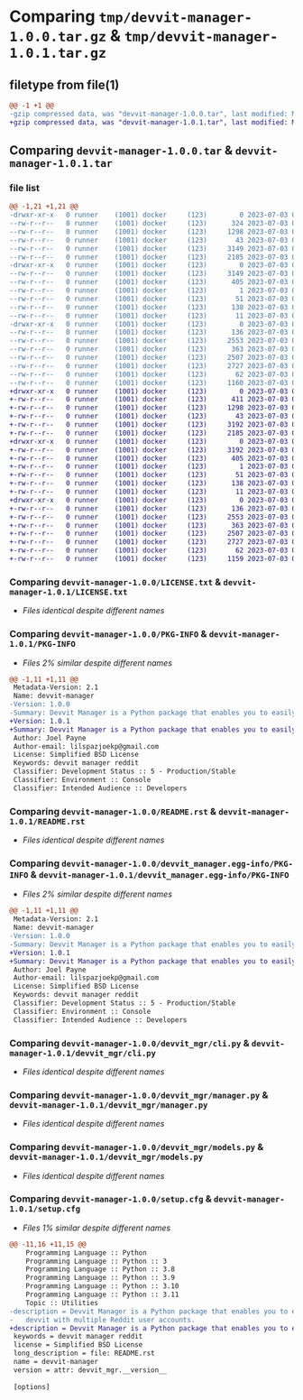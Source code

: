 # Comparing `tmp/devvit-manager-1.0.0.tar.gz` & `tmp/devvit-manager-1.0.1.tar.gz`

## filetype from file(1)

```diff
@@ -1 +1 @@
-gzip compressed data, was "devvit-manager-1.0.0.tar", last modified: Mon Jul  3 01:16:41 2023, max compression
+gzip compressed data, was "devvit-manager-1.0.1.tar", last modified: Mon Jul  3 01:29:49 2023, max compression
```

## Comparing `devvit-manager-1.0.0.tar` & `devvit-manager-1.0.1.tar`

### file list

```diff
@@ -1,21 +1,21 @@
-drwxr-xr-x   0 runner    (1001) docker     (123)        0 2023-07-03 01:16:41.638852 devvit-manager-1.0.0/
--rw-r--r--   0 runner    (1001) docker     (123)      324 2023-07-03 01:16:22.000000 devvit-manager-1.0.0/CHANGES.rst
--rw-r--r--   0 runner    (1001) docker     (123)     1298 2023-07-03 01:16:22.000000 devvit-manager-1.0.0/LICENSE.txt
--rw-r--r--   0 runner    (1001) docker     (123)       43 2023-07-03 01:16:22.000000 devvit-manager-1.0.0/MANIFEST.in
--rw-r--r--   0 runner    (1001) docker     (123)     3149 2023-07-03 01:16:41.638852 devvit-manager-1.0.0/PKG-INFO
--rw-r--r--   0 runner    (1001) docker     (123)     2185 2023-07-03 01:16:22.000000 devvit-manager-1.0.0/README.rst
-drwxr-xr-x   0 runner    (1001) docker     (123)        0 2023-07-03 01:16:41.638852 devvit-manager-1.0.0/devvit_manager.egg-info/
--rw-r--r--   0 runner    (1001) docker     (123)     3149 2023-07-03 01:16:41.000000 devvit-manager-1.0.0/devvit_manager.egg-info/PKG-INFO
--rw-r--r--   0 runner    (1001) docker     (123)      405 2023-07-03 01:16:41.000000 devvit-manager-1.0.0/devvit_manager.egg-info/SOURCES.txt
--rw-r--r--   0 runner    (1001) docker     (123)        1 2023-07-03 01:16:41.000000 devvit-manager-1.0.0/devvit_manager.egg-info/dependency_links.txt
--rw-r--r--   0 runner    (1001) docker     (123)       51 2023-07-03 01:16:41.000000 devvit-manager-1.0.0/devvit_manager.egg-info/entry_points.txt
--rw-r--r--   0 runner    (1001) docker     (123)      138 2023-07-03 01:16:41.000000 devvit-manager-1.0.0/devvit_manager.egg-info/requires.txt
--rw-r--r--   0 runner    (1001) docker     (123)       11 2023-07-03 01:16:41.000000 devvit-manager-1.0.0/devvit_manager.egg-info/top_level.txt
-drwxr-xr-x   0 runner    (1001) docker     (123)        0 2023-07-03 01:16:41.638852 devvit-manager-1.0.0/devvit_mgr/
--rw-r--r--   0 runner    (1001) docker     (123)      136 2023-07-03 01:16:22.000000 devvit-manager-1.0.0/devvit_mgr/__init__.py
--rw-r--r--   0 runner    (1001) docker     (123)     2553 2023-07-03 01:16:22.000000 devvit-manager-1.0.0/devvit_mgr/cli.py
--rw-r--r--   0 runner    (1001) docker     (123)      363 2023-07-03 01:16:22.000000 devvit-manager-1.0.0/devvit_mgr/const.py
--rw-r--r--   0 runner    (1001) docker     (123)     2507 2023-07-03 01:16:22.000000 devvit-manager-1.0.0/devvit_mgr/manager.py
--rw-r--r--   0 runner    (1001) docker     (123)     2727 2023-07-03 01:16:22.000000 devvit-manager-1.0.0/devvit_mgr/models.py
--rw-r--r--   0 runner    (1001) docker     (123)       62 2023-07-03 01:16:22.000000 devvit-manager-1.0.0/pyproject.toml
--rw-r--r--   0 runner    (1001) docker     (123)     1160 2023-07-03 01:16:41.638852 devvit-manager-1.0.0/setup.cfg
+drwxr-xr-x   0 runner    (1001) docker     (123)        0 2023-07-03 01:29:49.734580 devvit-manager-1.0.1/
+-rw-r--r--   0 runner    (1001) docker     (123)      411 2023-07-03 01:29:38.000000 devvit-manager-1.0.1/CHANGES.rst
+-rw-r--r--   0 runner    (1001) docker     (123)     1298 2023-07-03 01:29:38.000000 devvit-manager-1.0.1/LICENSE.txt
+-rw-r--r--   0 runner    (1001) docker     (123)       43 2023-07-03 01:29:38.000000 devvit-manager-1.0.1/MANIFEST.in
+-rw-r--r--   0 runner    (1001) docker     (123)     3192 2023-07-03 01:29:49.734580 devvit-manager-1.0.1/PKG-INFO
+-rw-r--r--   0 runner    (1001) docker     (123)     2185 2023-07-03 01:29:38.000000 devvit-manager-1.0.1/README.rst
+drwxr-xr-x   0 runner    (1001) docker     (123)        0 2023-07-03 01:29:49.734580 devvit-manager-1.0.1/devvit_manager.egg-info/
+-rw-r--r--   0 runner    (1001) docker     (123)     3192 2023-07-03 01:29:49.000000 devvit-manager-1.0.1/devvit_manager.egg-info/PKG-INFO
+-rw-r--r--   0 runner    (1001) docker     (123)      405 2023-07-03 01:29:49.000000 devvit-manager-1.0.1/devvit_manager.egg-info/SOURCES.txt
+-rw-r--r--   0 runner    (1001) docker     (123)        1 2023-07-03 01:29:49.000000 devvit-manager-1.0.1/devvit_manager.egg-info/dependency_links.txt
+-rw-r--r--   0 runner    (1001) docker     (123)       51 2023-07-03 01:29:49.000000 devvit-manager-1.0.1/devvit_manager.egg-info/entry_points.txt
+-rw-r--r--   0 runner    (1001) docker     (123)      138 2023-07-03 01:29:49.000000 devvit-manager-1.0.1/devvit_manager.egg-info/requires.txt
+-rw-r--r--   0 runner    (1001) docker     (123)       11 2023-07-03 01:29:49.000000 devvit-manager-1.0.1/devvit_manager.egg-info/top_level.txt
+drwxr-xr-x   0 runner    (1001) docker     (123)        0 2023-07-03 01:29:49.734580 devvit-manager-1.0.1/devvit_mgr/
+-rw-r--r--   0 runner    (1001) docker     (123)      136 2023-07-03 01:29:38.000000 devvit-manager-1.0.1/devvit_mgr/__init__.py
+-rw-r--r--   0 runner    (1001) docker     (123)     2553 2023-07-03 01:29:38.000000 devvit-manager-1.0.1/devvit_mgr/cli.py
+-rw-r--r--   0 runner    (1001) docker     (123)      363 2023-07-03 01:29:38.000000 devvit-manager-1.0.1/devvit_mgr/const.py
+-rw-r--r--   0 runner    (1001) docker     (123)     2507 2023-07-03 01:29:38.000000 devvit-manager-1.0.1/devvit_mgr/manager.py
+-rw-r--r--   0 runner    (1001) docker     (123)     2727 2023-07-03 01:29:38.000000 devvit-manager-1.0.1/devvit_mgr/models.py
+-rw-r--r--   0 runner    (1001) docker     (123)       62 2023-07-03 01:29:38.000000 devvit-manager-1.0.1/pyproject.toml
+-rw-r--r--   0 runner    (1001) docker     (123)     1159 2023-07-03 01:29:49.734580 devvit-manager-1.0.1/setup.cfg
```

### Comparing `devvit-manager-1.0.0/LICENSE.txt` & `devvit-manager-1.0.1/LICENSE.txt`

 * *Files identical despite different names*

### Comparing `devvit-manager-1.0.0/PKG-INFO` & `devvit-manager-1.0.1/PKG-INFO`

 * *Files 2% similar despite different names*

```diff
@@ -1,11 +1,11 @@
 Metadata-Version: 2.1
 Name: devvit-manager
-Version: 1.0.0
-Summary: Devvit Manager is a Python package that enables you to easily utilize
+Version: 1.0.1
+Summary: Devvit Manager is a Python package that enables you to easily utilize devvit with multiple Reddit user accounts.
 Author: Joel Payne
 Author-email: lilspazjoekp@gmail.com
 License: Simplified BSD License
 Keywords: devvit manager reddit
 Classifier: Development Status :: 5 - Production/Stable
 Classifier: Environment :: Console
 Classifier: Intended Audience :: Developers
```

### Comparing `devvit-manager-1.0.0/README.rst` & `devvit-manager-1.0.1/README.rst`

 * *Files identical despite different names*

### Comparing `devvit-manager-1.0.0/devvit_manager.egg-info/PKG-INFO` & `devvit-manager-1.0.1/devvit_manager.egg-info/PKG-INFO`

 * *Files 2% similar despite different names*

```diff
@@ -1,11 +1,11 @@
 Metadata-Version: 2.1
 Name: devvit-manager
-Version: 1.0.0
-Summary: Devvit Manager is a Python package that enables you to easily utilize
+Version: 1.0.1
+Summary: Devvit Manager is a Python package that enables you to easily utilize devvit with multiple Reddit user accounts.
 Author: Joel Payne
 Author-email: lilspazjoekp@gmail.com
 License: Simplified BSD License
 Keywords: devvit manager reddit
 Classifier: Development Status :: 5 - Production/Stable
 Classifier: Environment :: Console
 Classifier: Intended Audience :: Developers
```

### Comparing `devvit-manager-1.0.0/devvit_mgr/cli.py` & `devvit-manager-1.0.1/devvit_mgr/cli.py`

 * *Files identical despite different names*

### Comparing `devvit-manager-1.0.0/devvit_mgr/manager.py` & `devvit-manager-1.0.1/devvit_mgr/manager.py`

 * *Files identical despite different names*

### Comparing `devvit-manager-1.0.0/devvit_mgr/models.py` & `devvit-manager-1.0.1/devvit_mgr/models.py`

 * *Files identical despite different names*

### Comparing `devvit-manager-1.0.0/setup.cfg` & `devvit-manager-1.0.1/setup.cfg`

 * *Files 1% similar despite different names*

```diff
@@ -11,16 +11,15 @@
 	Programming Language :: Python
 	Programming Language :: Python :: 3
 	Programming Language :: Python :: 3.8
 	Programming Language :: Python :: 3.9
 	Programming Language :: Python :: 3.10
 	Programming Language :: Python :: 3.11
 	Topic :: Utilities
-description = Devvit Manager is a Python package that enables you to easily utilize
-	devvit with multiple Reddit user accounts.
+description = Devvit Manager is a Python package that enables you to easily utilize devvit with multiple Reddit user accounts.
 keywords = devvit manager reddit
 license = Simplified BSD License
 long_description = file: README.rst
 name = devvit-manager
 version = attr: devvit_mgr.__version__
 
 [options]
```

